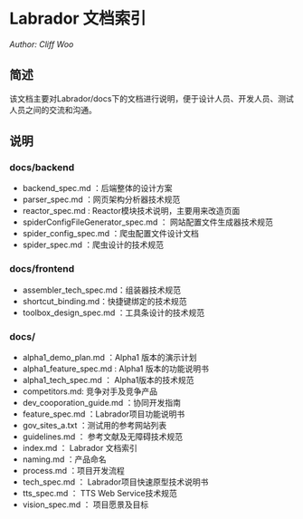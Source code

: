 # Labrador 文档索引

  *Author: Cliff Woo*

## 简述
该文档主要对Labrador/docs下的文档进行说明，便于设计人员、开发人员、测试人员之间的交流和沟通。

## 说明

### docs/backend

- backend_spec.md ：后端整体的设计方案
- parser_spec.md ：网页架构分析器技术规范
- reactor_spec.md : Reactor模块技术说明，主要用来改造页面
- spiderConfigFileGenerator_spec.md ： 网站配置文件生成器技术规范
- spider_config_spec.md ：爬虫配置文件设计文档
- spider_spec.md ：爬虫设计的技术规范

### docs/frontend

- assembler_tech_spec.md：组装器技术规范
- shortcut_binding.md：快捷键绑定的技术规范
- toolbox_design_spec.md ：工具条设计的技术规范

### docs/

- alpha1_demo_plan.md ：Alpha1 版本的演示计划
- alpha1_feature_spec.md : Alpha1 版本的功能说明书
- alpha1_tech_spec.md ： Alpha1版本的技术规范
- competitors.md: 竞争对手及竞争产品
- dev_cooporation_guide.md ：协同开发指南
- feature_spec.md ：Labrador项目功能说明书
- gov_sites_a.txt ：测试用的参考网站列表
- guidelines.md ： 参考文献及无障碍技术规范
- index.md ： Labrador 文档索引
- naming.md ：产品命名
- process.md ：项目开发流程
- tech_spec.md ： Labrador项目快速原型技术说明书
- tts_spec.md ： TTS Web Service技术规范
- vision_spec.md ： 项目愿景及目标